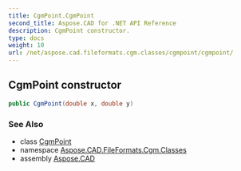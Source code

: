 ```yaml
---
title: CgmPoint.CgmPoint
second_title: Aspose.CAD for .NET API Reference
description: CgmPoint constructor. 
type: docs
weight: 10
url: /net/aspose.cad.fileformats.cgm.classes/cgmpoint/cgmpoint/
---
```

## CgmPoint constructor

```csharp
public CgmPoint(double x, double y)
```

### See Also

* class [CgmPoint](../)
* namespace [Aspose.CAD.FileFormats.Cgm.Classes](../../../aspose.cad.fileformats.cgm.classes/)
* assembly [Aspose.CAD](../../../)


